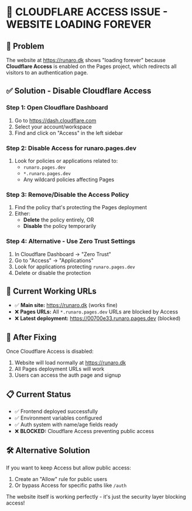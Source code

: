 # 🔧 CLOUDFLARE ACCESS ISSUE - WEBSITE LOADING FOREVER

## 🚨 Problem
The website at https://runaro.dk shows "loading forever" because **Cloudflare Access** is enabled on the Pages project, which redirects all visitors to an authentication page.

## ✅ Solution - Disable Cloudflare Access

### Step 1: Open Cloudflare Dashboard
1. Go to https://dash.cloudflare.com
2. Select your account/workspace
3. Find and click on "Access" in the left sidebar

### Step 2: Disable Access for runaro.pages.dev
1. Look for policies or applications related to:
   - `runaro.pages.dev`
   - `*.runaro.pages.dev`
   - Any wildcard policies affecting Pages

### Step 3: Remove/Disable the Access Policy
1. Find the policy that's protecting the Pages deployment
2. Either:
   - **Delete** the policy entirely, OR
   - **Disable** the policy temporarily

### Step 4: Alternative - Use Zero Trust Settings
1. In Cloudflare Dashboard → "Zero Trust"
2. Go to "Access" → "Applications"
3. Look for applications protecting `runaro.pages.dev`
4. Delete or disable the protection

## 🎯 Current Working URLs
- ✅ **Main site:** https://runaro.dk (works fine)
- ❌ **Pages URLs:** All `*.runaro.pages.dev` URLs are blocked by Access
- ❌ **Latest deployment:** https://00700e33.runaro.pages.dev (blocked)

## 🚀 After Fixing
Once Cloudflare Access is disabled:
1. Website will load normally at https://runaro.dk
2. All Pages deployment URLs will work
3. Users can access the auth page and signup

## 📋 Current Status
- ✅ Frontend deployed successfully
- ✅ Environment variables configured
- ✅ Auth system with name/age fields ready
- ❌ **BLOCKED:** Cloudflare Access preventing public access

## 🛠️ Alternative Solution
If you want to keep Access but allow public access:
1. Create an "Allow" rule for public users
2. Or bypass Access for specific paths like `/auth`

The website itself is working perfectly - it's just the security layer blocking access!